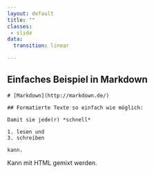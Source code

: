 ```yaml
---
layout: default
title: ""
classes:
 - slide
data:
  transition: linear

---
```


## Einfaches Beispiel in Markdown

~~~
# [Markdown](http://markdown.de/)
 
## Formatierte Texte so einfach wie möglich:
 
Damit sie jede(r) *schnell*
 
1. lesen und
3. schreiben
 
kann.
~~~

<aside markdown="1" class="notes">
Kann mit HTML gemixt werden.
</aside>
